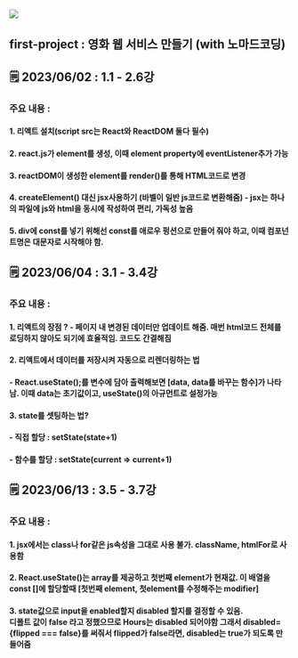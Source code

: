 # <img src="https://img.shields.io/badge/React-61DAFB?style=flat&logo=React&logoColor=white"/>
## first-project : 영화 웹 서비스 만들기 (with 노마드코딩)
## 🗒 2023/06/02 : 1.1 - 2.6강
### 주요 내용 :
#### 1. 리액트 설치(script src는 React와 ReactDOM 둘다 필수)
#### 2. react.js가 element를 생성, 이때 element property에 eventListener추가 가능
#### 3. reactDOM이 생성한 element를 render()를 통해 HTML코드로 변경
#### 4. createElement() 대신 jsx사용하기 (바벨이 일반 js코드로 변환해줌) - jsx는 하나의 파일에 js와 html을 동시에 작성하여 편리, 가독성 높음
#### 5. div에 const를 넣기 위해선 const를 애로우 펑션으로 만들어 줘야 하고, 이때 컴포넌트명은 대문자로 시작해야 함.

## 🗒 2023/06/04 : 3.1 - 3.4강
### 주요 내용 :
#### 1. 리액트의 장점 ? - 페이지 내 변경된 데이터만 업데이트 해줌. 매번 html코드 전체를 로딩하지 않아도 되기에 효율적임. 코드도 간결해짐
#### 2. 리액트에서 데이터를 저장시켜 자동으로 리렌더링하는 법
#### - React.useState();를 변수에 담아 출력해보면 [data, data를 바꾸는 함수]가 나타남. 이때 data는 초기값이고, useState()의 아규먼트로 설정가능
#### 3. state를 셋팅하는 법?
#### - 직접 할당 : setState(state+1)
#### - 함수를 할당 : setState(current => current+1)

## 🗒 2023/06/13 : 3.5 - 3.7강
### 주요 내용 :
#### 1. jsx에서는 class나 for같은 js속성을 그대로 사용 불가. className, htmlFor로 사용함
#### 2. React.useState()는 array를 제공하고 첫번째 element가 현재값. 이 배열을 const []에 할당할때 [첫번째 element, 첫element를 수정해주는 modifier]
#### 3. state값으로 input을 enabled할지 disabled 할지를 결정할 수 있음.<br>디폴트 값이 false 라고 정했으므로 Hours는 disabled 되어야함 그래서 disabled={flipped === false}를 써줘서 flipped가 false라면, disabled는 true가 되도록 만들어줌
